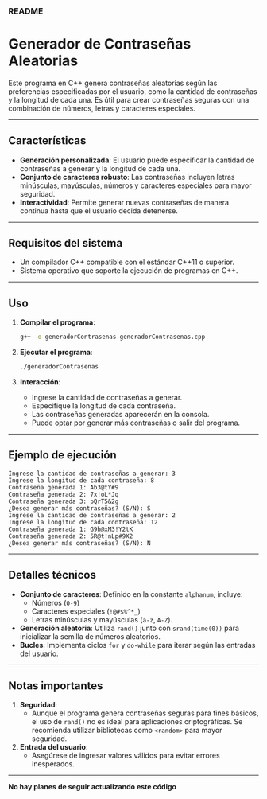 ### README

# Generador de Contraseñas Aleatorias

Este programa en C++ genera contraseñas aleatorias según las preferencias especificadas por el usuario, como la cantidad de contraseñas y la longitud de cada una. Es útil para crear contraseñas seguras con una combinación de números, letras y caracteres especiales.

---

## Características

- **Generación personalizada**: El usuario puede especificar la cantidad de contraseñas a generar y la longitud de cada una.
- **Conjunto de caracteres robusto**: Las contraseñas incluyen letras minúsculas, mayúsculas, números y caracteres especiales para mayor seguridad.
- **Interactividad**: Permite generar nuevas contraseñas de manera continua hasta que el usuario decida detenerse.

---

## Requisitos del sistema

- Un compilador C++ compatible con el estándar C++11 o superior.
- Sistema operativo que soporte la ejecución de programas en C++.

---

## Uso

1. **Compilar el programa**:
   ```bash
   g++ -o generadorContrasenas generadorContrasenas.cpp
   ```

2. **Ejecutar el programa**:
   ```bash
   ./generadorContrasenas
   ```

3. **Interacción**:
   - Ingrese la cantidad de contraseñas a generar.
   - Especifique la longitud de cada contraseña.
   - Las contraseñas generadas aparecerán en la consola.
   - Puede optar por generar más contraseñas o salir del programa.

---

## Ejemplo de ejecución

```plaintext
Ingrese la cantidad de contraseñas a generar: 3
Ingrese la longitud de cada contraseña: 8
Contraseña generada 1: Ab3@tY#9
Contraseña generada 2: 7x!oL*Jq
Contraseña generada 3: pQrT5&2g
¿Desea generar más contraseñas? (S/N): S
Ingrese la cantidad de contraseñas a generar: 2
Ingrese la longitud de cada contraseña: 12
Contraseña generada 1: G9h@xM3!Y2tK
Contraseña generada 2: 5R@t!nLp#9X2
¿Desea generar más contraseñas? (S/N): N
```

---

## Detalles técnicos

- **Conjunto de caracteres**: Definido en la constante `alphanum`, incluye:
  - Números (`0-9`)
  - Caracteres especiales (`!@#$%^*_`)
  - Letras minúsculas y mayúsculas (`a-z`, `A-Z`).
- **Generación aleatoria**: Utiliza `rand()` junto con `srand(time(0))` para inicializar la semilla de números aleatorios.
- **Bucles**: Implementa ciclos `for` y `do-while` para iterar según las entradas del usuario.

---

## Notas importantes

1. **Seguridad**:
   - Aunque el programa genera contraseñas seguras para fines básicos, el uso de `rand()` no es ideal para aplicaciones criptográficas. Se recomienda utilizar bibliotecas como `<random>` para mayor seguridad.
2. **Entrada del usuario**:
   - Asegúrese de ingresar valores válidos para evitar errores inesperados.

---

**No hay planes de seguir actualizando este código**
